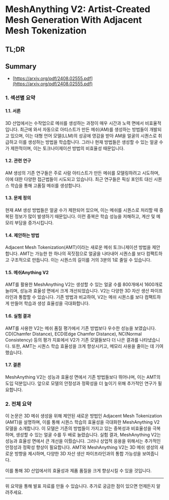 # MeshAnything V2: Artist-Created Mesh Generation With Adjacent Mesh Tokenization
## TL;DR
## Summary
- [https://arxiv.org/pdf/2408.02555.pdf](https://arxiv.org/pdf/2408.02555.pdf)

### 1. 섹션별 요약

#### 1.1. 서론
3D 산업에서는 수작업으로 메쉬를 생성하는 과정이 매우 시간과 노력 면에서 비효율적입니다. 최근에 와서 자동으로 아티스트가 만든 메쉬(AM)를 생성하는 방법들이 개발되고 있으며, 이는 대형 언어 모델(LLM)의 성공에 영감을 받아 AM을 얼굴의 시퀀스로 취급하고 이를 생성하는 방법을 학습합니다. 그러나 현재 방법들은 생성할 수 있는 얼굴 수가 제한적이며, 이는 토크나이제이션 방법의 비효율성 때문입니다.

#### 1.2. 관련 연구
AM 생성의 기존 연구들은 주로 사람 아티스트가 만든 메쉬를 모델링하려고 시도하며, 이에 대한 다양한 접근법들이 시도되고 있습니다. 최근 연구들은 픽싱 포인트 대신 시퀀스 학습을 통해 고품질 메쉬를 생성합니다. 

#### 1.3. 문제 정의
현재 AM 생성 방법들은 얼굴 수가 제한되어 있으며, 이는 메쉬를 시퀀스로 처리할 때 중복된 정보가 많이 발생하기 때문입니다. 이런 중복은 학습 성능을 저해하고, 계산 및 메모리 부담을 증가시킵니다.

#### 1.4. 제안하는 방법
Adjacent Mesh Tokenization(AMT)이라는 새로운 메쉬 토크니제이션 방법을 제안합니다. AMT는 가능한 한 하나의 꼭짓점으로 얼굴을 나타내어 시퀀스를 보다 컴팩트하고 구조적으로 만듭니다. 이는 시퀀스의 길이를 거의 3분의 1로 줄일 수 있습니다.

#### 1.5. 메쉬Anything V2
AMT를 활용한 MeshAnything V2는 생성할 수 있는 얼굴 수를 800개에서 1600개로 늘리며, 성능과 효율성 면에서 크게 개선되었습니다. V2는 다양한 3D 자산 생산 파이프라인과 통합할 수 있습니다. 기존 방법과 비교하여, V2는 메쉬 시퀀스를 보다 컴팩트하게 만들어 학습과 생성 효율성을 극대화합니다.

#### 1.6. 실험 결과
AMT를 사용한 V2는 메쉬 품질 평가에서 기존 방법보다 우수한 성능을 보였습니다. CD(Chamfer Distance), ECD(Edge Chamfer Distance), NC(Normal Consistency) 등의 평가 지표에서 V2가 기존 모델들보다 더 나은 결과를 나타냈습니다. 또한, AMT는 시퀀스 학습 효율성을 크게 향상시키고, 메모리 사용을 줄이는 데 기여했습니다.

#### 1.7. 결론
MeshAnything V2는 성능과 효율성 면에서 기존 방법들보다 뛰어나며, 이는 AMT의 도입 덕분입니다. 앞으로 모델의 안정성과 정확성을 더 높이기 위해 추가적인 연구가 필요합니다.

### 2. 전체 요약
이 논문은 3D 메쉬 생성을 위해 제안된 새로운 방법인 Adjacent Mesh Tokenization (AMT)을 설명하며, 이를 통해 시퀀스 학습의 효율성을 극대화한 MeshAnything V2 모델을 소개합니다. 이 모델은 기존의 방법들이 가지고 있는 중복성과 비효율성을 극복하며, 생성할 수 있는 얼굴 수를 두 배로 늘렸습니다. 실험 결과, MeshAnything V2는 성능과 효율성 면에서 큰 개선을 이뤘습니다. 그러나 상업적 응용을 위해서는 추가적인 안정성과 정확성 향상이 필요합니다. AMT와 MeshAnything V2는 3D 메쉬 생성의 새로운 방향을 제시하며, 다양한 3D 자산 생산 파이프라인과의 통합 가능성을 보여줍니다.

이를 통해 3D 산업에서의 효율성과 제품 품질을 크게 향상시킬 수 있을 것입니다.

---
위 요약을 통해 발표 자료를 만들 수 있습니다. 추가로 궁금한 점이 있으면 언제든지 알려주세요.